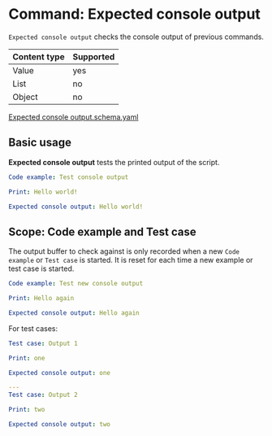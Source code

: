 # Command: Expected console output

`Expected console output` checks the console output of previous commands.

| Content type | Supported |
|--------------|-----------|
| Value        | yes       |
| List         | no        |
| Object       | no        |

[Expected console output.schema.yaml](schema/Expected%20console%20output.schema.yaml)

## Basic usage

**Expected console output** tests the printed output of the script.

```yaml instacli
Code example: Test console output

Print: Hello world!

Expected console output: Hello world!
```

## Scope: Code example and Test case

The output buffer to check against is only recorded when a new `Code example` or `Test case` is started. It is reset for
each time a new example or test case is started.

```yaml instacli
Code example: Test new console output

Print: Hello again

Expected console output: Hello again
```

For test cases:

```yaml instacli
Test case: Output 1

Print: one

Expected console output: one

---
Test case: Output 2

Print: two

Expected console output: two
```
